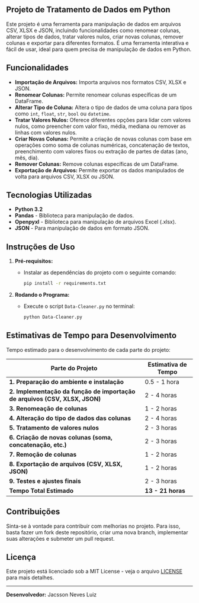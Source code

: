 
## Projeto de Tratamento de Dados em Python

Este projeto é uma ferramenta para manipulação de dados em arquivos CSV, XLSX e JSON, incluindo funcionalidades como renomear colunas, alterar tipos de dados, tratar valores nulos, criar novas colunas, remover colunas e exportar para diferentes formatos. É uma ferramenta interativa e fácil de usar, ideal para quem precisa de manipulação de dados em Python.

## Funcionalidades

- **Importação de Arquivos:** Importa arquivos nos formatos CSV, XLSX e JSON.
- **Renomear Colunas:** Permite renomear colunas específicas de um DataFrame.
- **Alterar Tipo de Coluna:** Altera o tipo de dados de uma coluna para tipos como `int`, `float`, `str`, `bool` ou `datetime`.
- **Tratar Valores Nulos:** Oferece diferentes opções para lidar com valores nulos, como preencher com valor fixo, média, mediana ou remover as linhas com valores nulos.
- **Criar Novas Colunas:** Permite a criação de novas colunas com base em operações como soma de colunas numéricas, concatenação de textos, preenchimento com valores fixos ou extração de partes de datas (ano, mês, dia).
- **Remover Colunas:** Remove colunas específicas de um DataFrame.
- **Exportação de Arquivos:** Permite exportar os dados manipulados de volta para arquivos CSV, XLSX ou JSON.

## Tecnologias Utilizadas

- **Python 3.2**
- **Pandas** - Biblioteca para manipulação de dados.
- **Openpyxl** - Biblioteca para manipulação de arquivos Excel (.xlsx).
- **JSON** - Para manipulação de dados em formato JSON.

## Instruções de Uso

1. **Pré-requisitos:**
   - Instalar as dependências do projeto com o seguinte comando:
     ```bash
     pip install -r requirements.txt
     ```

2. **Rodando o Programa:**
   - Execute o script `Data-Cleaner.py` no terminal:
     ```bash
     python Data-Cleaner.py
     ```

## Estimativas de Tempo para Desenvolvimento

Tempo estimado para o desenvolvimento de cada parte do projeto:

| Parte do Projeto                                  | Estimativa de Tempo     |
|---------------------------------------------------|-------------------------|
| **1. Preparação do ambiente e instalação**        | 0.5 - 1 hora            |
| **2. Implementação da função de importação de arquivos (CSV, XLSX, JSON)** | 2 - 4 horas             |
| **3. Renomeação de colunas**                      | 1 - 2 horas             |
| **4. Alteração do tipo de dados das colunas**     | 2 - 4 horas             |
| **5. Tratamento de valores nulos**               | 2 - 3 horas             |
| **6. Criação de novas colunas (soma, concatenação, etc.)** | 2 - 3 horas             |
| **7. Remoção de colunas**                        | 1 - 2 horas             |
| **8. Exportação de arquivos (CSV, XLSX, JSON)**  | 1 - 2 horas             |
| **9. Testes e ajustes finais**                   | 2 - 3 horas             |
| **Tempo Total Estimado**                         | **13 - 21 horas**       |

## Contribuições

Sinta-se à vontade para contribuir com melhorias no projeto. Para isso, basta fazer um fork deste repositório, criar uma nova branch, implementar suas alterações e submeter um pull request.

## Licença

Este projeto está licenciado sob a MIT License - veja o arquivo [LICENSE](LICENSE) para mais detalhes.

---

**Desenvolvedor:** Jacsson Neves Luiz
